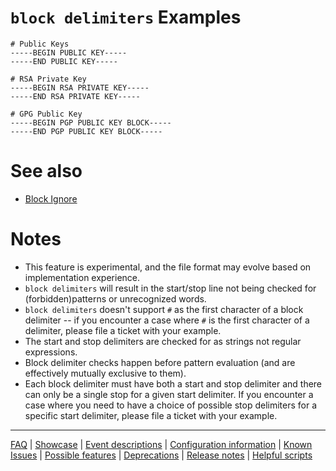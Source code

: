# `block delimiters` Examples

```block-delimiters.list
# Public Keys
-----BEGIN PUBLIC KEY-----
-----END PUBLIC KEY-----

# RSA Private Key
-----BEGIN RSA PRIVATE KEY-----
-----END RSA PRIVATE KEY-----

# GPG Public Key
-----BEGIN PGP PUBLIC KEY BLOCK-----
-----END PGP PUBLIC KEY BLOCK-----

```

# See also

- [Block Ignore](./Feature:-Block-Ignore.md)

# Notes

- This feature is experimental, and the file format may evolve based on implementation experience.
- `block delimiters` will result in the start/stop line not being checked for (forbidden)patterns or unrecognized words.
- `block delimiters` doesn't support `#` as the first character of a block delimiter -- if you encounter a case where `#` is the first character of a delimiter, please file a ticket with your example.
- The start and stop delimiters are checked for as strings not regular expressions.
- Block delimiter checks happen before pattern evaluation (and are effectively mutually exclusive to them).
- Each block delimiter must have both a start and stop delimiter and there can only be a single stop for a given start delimiter. If you encounter a case where you need to have a choice of possible stop delimiters for a specific start delimiter, please file a ticket with your example.

---
[FAQ](FAQ.md) | [Showcase](Showcase.md) | [Event descriptions](Event-descriptions.md) | [Configuration information](Configuration-information.md) | [Known Issues](Known-Issues.md) | [Possible features](Possible-features.md) | [Deprecations](Deprecations.md) | [Release notes](Release-notes.md) | [Helpful scripts](Helpful-scripts.md)
